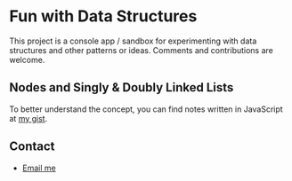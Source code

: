 # Fun with Data Structures

This project is a console app / sandbox for experimenting with data structures and other patterns or ideas. Comments and contributions are welcome.

## Nodes and Singly & Doubly Linked Lists

To better understand the concept, you can find notes written in JavaScript at [my gist](https://gist.github.com/abenteuerzeit/ea3040e1aa23f00772a0e0eb1195ffe0). 

## Contact

- [Email me](mailto:amroz.muzyka@gmail.com)
